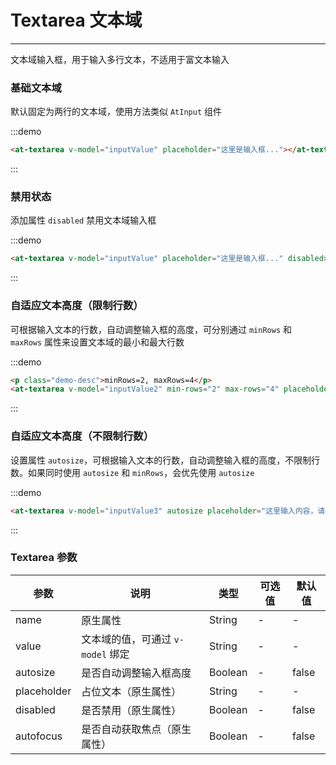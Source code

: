 
# Textarea 文本域

----

文本域输入框，用于输入多行文本，不适用于富文本输入

### 基础文本域

默认固定为两行的文本域，使用方法类似 `AtInput` 组件

:::demo
```html
<at-textarea v-model="inputValue" placeholder="这里是输入框..."></at-textarea>
```
:::

### 禁用状态

添加属性 `disabled` 禁用文本域输入框

:::demo
```html
<at-textarea v-model="inputValue" placeholder="这里是输入框..." disabled></at-textarea>
```
:::

### 自适应文本高度（限制行数）

可根据输入文本的行数，自动调整输入框的高度，可分别通过 `minRows` 和 `maxRows` 属性来设置文本域的最小和最大行数

:::demo
```html
<p class="demo-desc">minRows=2, maxRows=4</p>
<at-textarea v-model="inputValue2" min-rows="2" max-rows="4" placeholder="这里输入内容，请输入多行"></at-textarea>
```
:::

### 自适应文本高度（不限制行数）

设置属性 `autosize`，可根据输入文本的行数，自动调整输入框的高度，不限制行数。如果同时使用 `autosize` 和 `minRows`，会优先使用 `autosize`

:::demo
```html
<at-textarea v-model="inputValue3" autosize placeholder="这里输入内容，请输入多行"></at-textarea>
```
:::

### Textarea 参数

| 参数      | 说明          | 类型      | 可选值                           | 默认值  |
|---------- |-------------- |---------- |--------------------------------  |-------- |
| name | 原生属性 | String | - | - |
| value | 文本域的值，可通过 `v-model` 绑定 | String | - | - |
| autosize | 是否自动调整输入框高度 | Boolean | - | false |
| placeholder | 占位文本（原生属性） | String | - | - |
| disabled | 是否禁用（原生属性） | Boolean | - | false |
| autofocus | 是否自动获取焦点（原生属性） | Boolean | - | false |

<script>
export default {
  data() {
    return {
      inputValue: '',
      inputValue2: '',
      inputValue3: ''
    }
  }
}
</script>

<style lang="sass" scoped>
  .at-textarea {
    width: 400px;

    & + .at-textarea {
      margin-top: 15px;
    }
  }
  .demo-desc {
    margin: 8px 0;
    color: #8DABC4;
    font-size: 12px;
  }
</style>
